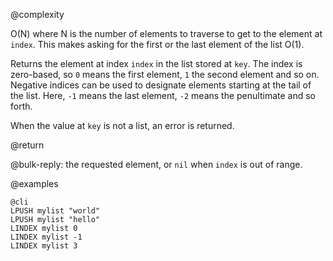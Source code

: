 @complexity

O(N) where N is the number of elements to traverse to get to the element
at `index`. This makes asking for the first or the last
element of the list O(1).

Returns the element at index `index` in the list stored at `key`.
The index is zero-based, so `0` means the first element, `1` the second
element and so on. Negative indices can be used to designate elements
starting at the tail of the list. Here, `-1` means the last element, `-2` means
the penultimate and so forth.

When the value at `key` is not a list, an error is returned.

@return

@bulk-reply: the requested element, or `nil` when `index` is out of range.

@examples

    @cli
    LPUSH mylist "world"
    LPUSH mylist "hello"
    LINDEX mylist 0
    LINDEX mylist -1
    LINDEX mylist 3

